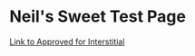 # Neil's Sweet Test Page

<a href="http://ct-approved-business.s3-website-us-east-1.amazonaws.com/next.html">Link to Approved for Interstitial</a>
